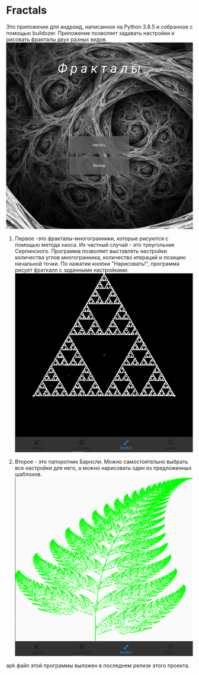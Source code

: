 # Fractals
Это приложение для андроид, написанное на Python 3.8.5 и собранное с помощью buildozer.
Приложение позволяет задавать настройки и рисовать фракталы двух разных видов.
![alt text](https://github.com/EmptyLibra/Fractals/blob/master/readmeImage1.png)

1. Первое -это фракталы-многогранники, которые рисуются с помощью метода хаоса. Их частный случай - это треугольник Серпинского. 
Программа позволяет выставлять настройки количества углов многогранника, количество итераций и позицию начальной точки. 
По нажатии кнопки "Нарисовать!", программа рисует фраткалл с заданными настройками.  
![alt text](https://github.com/EmptyLibra/Fractals/blob/master/readmeImage2.png)

2. Второе - это папоротник Барнсли. Можно самостоятельно выбрать все настройки для него, а можно нарисовать один из предложенных шаблонов.
![alt text](https://github.com/EmptyLibra/Fractals/blob/master/readmeImage3.png)

apk файл этой программы выложен в последнем релизе этого проекта.
